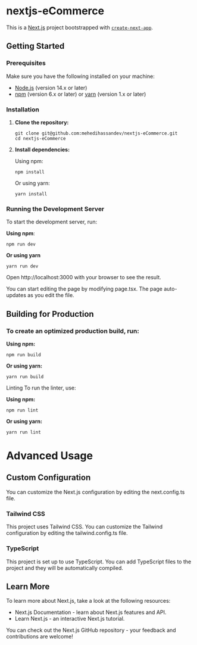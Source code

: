 # nextjs-eCommerce

This is a [Next.js](https://nextjs.org) project bootstrapped with [`create-next-app`](https://nextjs.org/docs/app/api-reference/cli/create-next-app).

## Getting Started

### Prerequisites

Make sure you have the following installed on your machine:

- [Node.js](https://nodejs.org/en/download/) (version 14.x or later)
- [npm](https://www.npmjs.com/get-npm) (version 6.x or later) or [yarn](https://yarnpkg.com/getting-started/install) (version 1.x or later)

### Installation

1. **Clone the repository:**

   ```
   git clone git@github.com:mehedihassandev/nextjs-eCommerce.git
   cd nextjs-eCommerce
   ```

2. **Install dependencies:**

   Using npm:

   ```
   npm install
   ```

   Or using yarn:

   ```
   yarn install
   ```

### Running the Development Server

To start the development server, run:

**Using npm**:

```
npm run dev
```

**Or using yarn**

```
yarn run dev
```

Open http://localhost:3000 with your browser to see the result.

You can start editing the page by modifying page.tsx. The page auto-updates as you edit the file.

## Building for Production

### To create an optimized production build, run:

**Using npm:**

```
npm run build
```

**Or using yarn:**

```
yarn run build
```

Linting
To run the linter, use:

**Using npm:**

```
npm run lint
```

**Or using yarn:**

```
yarn run lint
```

# Advanced Usage

## Custom Configuration

You can customize the Next.js configuration by editing the next.config.ts file.

### Tailwind CSS

This project uses Tailwind CSS. You can customize the Tailwind configuration by editing the tailwind.config.ts file.

### TypeScript

This project is set up to use TypeScript. You can add TypeScript files to the project and they will be automatically compiled.

## Learn More

To learn more about Next.js, take a look at the following resources:

- Next.js Documentation - learn about Next.js features and API.
- Learn Next.js - an interactive Next.js tutorial.

You can check out the Next.js GitHub repository - your feedback and contributions are welcome!
